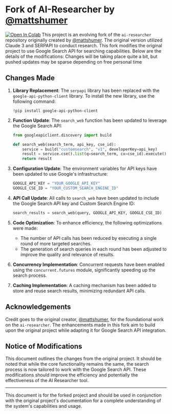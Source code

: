 # Fork of AI-Researcher by [@mattshumer](https://github.com/mshumer)
[![Open In Colab](https://colab.research.google.com/assets/colab-badge.svg)](https://colab.research.google.com/drive/1G6GA2Od-x_cf-xt0B5jOz0Me-bBAsXVz?usp=sharing)
This project is an evolving fork of the `ai-researcher` repository originally created by [@mattshumer](https://github.com/mshumer). The original version utilized Claude 3 and SERPAPI to conduct research. This fork modifies the original project to use Google Search API for searching capabilities. Below are the details of the modifications:
Changes will be taking place quite a bit, but pushed updates may be sparse depending on free personal time

## Changes Made

1. **Library Replacement**:
   The `serpapi` library has been replaced with the `google-api-python-client` library. To install the new library, use the following command:

   ```shell
   !pip install google-api-python-client
   ```

2. **Function Update**:
   The `search_web` function has been updated to leverage the Google Search API:

   ```python
   from googleapiclient.discovery import build

   def search_web(search_term, api_key, cse_id):
       service = build("customsearch", "v1", developerKey=api_key)
       result = service.cse().list(q=search_term, cx=cse_id).execute()
       return result
   ```

3. **Configuration Update**:
   The environment variables for API keys have been updated to use Google's infrastructure:

   ```python
   GOOGLE_API_KEY = "YOUR_GOOGLE_API_KEY"
   GOOGLE_CSE_ID = "YOUR_CUSTOM_SEARCH_ENGINE_ID"
   ```

4. **API Call Update**:
   All calls to `search_web` have been updated to include the Google Search API key and Custom Search Engine ID:

   ```python
   search_results = search_web(query, GOOGLE_API_KEY, GOOGLE_CSE_ID)
   ```

5. **Code Optimization**:
   To enhance efficiency, the following optimizations were made:
   - The number of API calls has been reduced by executing a single round of more targeted searches.
   - The generation of search queries in each round has been adjusted to improve the quality and relevance of results.

6. **Concurrency Implementation**:
   Concurrent requests have been enabled using the `concurrent.futures` module, significantly speeding up the search process.

7. **Caching Implementation**:
   A caching mechanism has been added to store and reuse search results, minimizing redundant API calls.

## Acknowledgements

Credit goes to the original creator, [@mattshumer](https://github.com/mshumer), for the foundational work on the `ai-researcher`. The enhancements made in this fork aim to build upon the original project while adapting it for Google Search API integration.

## Notice of Modifications

This document outlines the changes from the original project. It should be noted that while the core functionality remains the same, the search process is now tailored to work with the Google Search API. These modifications should improve the efficiency and potentially the effectiveness of the AI Researcher tool.

---
This document is for the forked project and should be used in conjunction with the original project's documentation for a complete understanding of the system's capabilities and usage.
